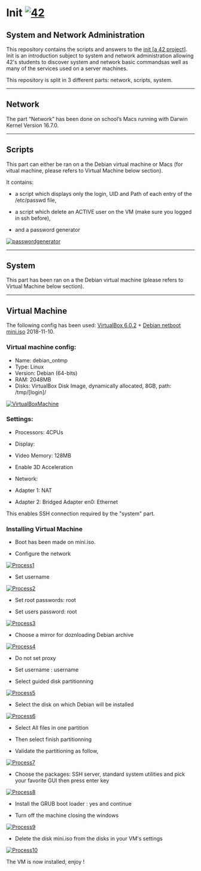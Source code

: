 # Init [![42](https://i.imgur.com/9NXfcit.jpg)](i.imgur.com/9NXfcit.jpg)

## System and Network Administration

This repository contains the scripts and answers to the <a href="https://cdn.intra.42.fr/pdf/pdf/886/fillit.en.pdf" target="_blank">init [a 42 project]</a>. Init is an introduction subject to system and network administration allowing 42's students to discover system and network basic commandsas well as many of the services used on a server machines.

This repository is split in 3 different parts: network, scripts, system.

---

## Network

The part “Network” has been done on school’s Macs running with Darwin Kernel Version 16.7.0.

---

## Scripts

This part can either be ran on a the Debian virtual machine or Macs (for vitual machine, please refers to Virtual Machine below section).

It contains:

- a script which displays only the login, UID and Path of each entry of the /etc/passwd file, 

- a script which delete an ACTIVE user on the VM (make sure you logged in ssh before), 

- and a password generator

[![passwordgenerator](https://i.imgur.com/IdsM678.gif)](i.imgur.com/IdsM678.gif)

---

## System

This part has been ran on a the Debian virtual machine (please refers to Virtual Machine below section).

---

## Virtual Machine

The following config has been used: <a href="https://www.virtualbox.org/wiki/Downloads" target="_blank">VirtualBox 6.0.2</a> + <a href="http://ftp.nl.debian.org/debian/dists/stretch/main/installer-amd64/current/images/netboot/" target="_blank">Debian netboot mini.iso</a> 2018-11-10.

### Virtual machine config:

- Name: debian_ontmp
- Type: Linux
- Version: Debian (64-bits)
- RAM: 2048MB
- Disks: VirtualBox Disk Image, dynamically allocated, 8GB, path: /tmp/[login]/

[![VirtualBoxMachine](https://i.imgur.com/TbLbIvc.png)](i.imgur.com/TbLbIvc.png)

### Settings:

- Processors: 4CPUs

- Display:

- Video Memory: 128MB
- Enable 3D Acceleration

- Network:

- Adapter 1: NAT
- Adapter 2: Bridged Adapter en0: Ethernet

This enables SSH connection required by the "system" part.

### Installing Virtual Machine

- Boot has been made on mini.iso.

- Configure the network

[![Process1](https://i.imgur.com/ylJVIEF.png)](i.imgur.com/ylJVIEF.png)

- Set username

[![Process2](https://i.imgur.com/zajQ4n4.png)](i.imgur.com/zajQ4n4.png)

- Set root passwords: root

- Set users password: root

[![Process3](https://i.imgur.com/fYCCeNJ.png)](i.imgur.com/fYCCeNJ.png)

- Choose a mirror for doznloading Debian archive

[![Process4](https://i.imgur.com/g6IZAuI.png)](i.imgur.com/g6IZAuI.png)

- Do not set proxy

- Set username : username

- Select guided disk partitionning

[![Process5](https://i.imgur.com/XkQY4fS.png)](i.imgur.com/XkQY4fS.png)

- Select the disk on which Debian will be installed

[![Process6](https://i.imgur.com/NjIx3Z9.png)](i.imgur.com/NjIx3Z9.png)

- Select All files in one partition

- Then select finish partitionning

- Validate the partitioning as follow,

[![Process7](https://i.imgur.com/uv0UeLu.png)](i.imgur.com/uv0UeLu.png)

- Choose the packages: SSH server, standard system utilities and pick your favorite GUI then press enter key

[![Process8](https://i.imgur.com/0xaF2qY.png)](i.imgur.com/0xaF2qY.png)

- Install the GRUB boot loader : yes and continue

- Turn off the machine closing the windows

[![Process9](https://i.imgur.com/Rt8KPMT.png)](i.imgur.com/Rt8KPMT.png)

- Delete the disk mini.iso from the disks in your VM's settings

[![Process10](https://i.imgur.com/PdC3Ys4.png)](i.imgur.com/PdC3Ys4.png)

The VM is now installed, enjoy !
